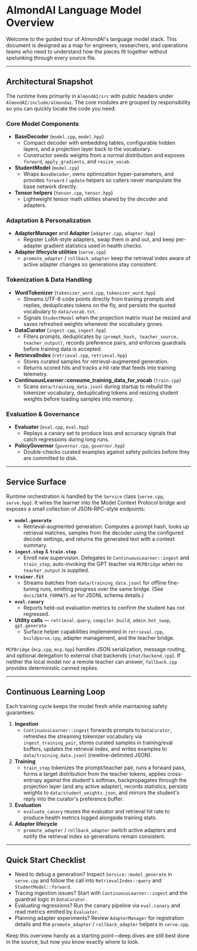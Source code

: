 # AlmondAI Language Model Overview

Welcome to the guided tour of AlmondAI's language model stack. This document is designed
as a map for engineers, researchers, and operations teams who need to understand how the
pieces fit together without spelunking through every source file.

---

## Architectural Snapshot

The runtime lives primarily in `AlmondAI/src` with public headers under
`AlmondAI/include/almondai`. The core modules are grouped by responsibility so you can
quickly locate the code you need:

### Core Model Components
- **BaseDecoder** (`model.cpp`, `model.hpp`)
  - Compact decoder with embedding tables, configurable hidden layers, and a projection
    layer back to the vocabulary.
  - Constructor seeds weights from a normal distribution and exposes `forward`,
    `apply_gradients`, and `resize_vocab`.
- **StudentModel** (`model.cpp`)
  - Wraps `BaseDecoder`, owns optimization hyper-parameters, and provides `forward` / `update`
    helpers so callers never manipulate the base network directly.
- **Tensor helpers** (`tensor.cpp`, `tensor.hpp`)
  - Lightweight tensor math utilities shared by the decoder and adapters.

### Adaptation & Personalization
- **AdapterManager** and **Adapter** (`adapter.cpp`, `adapter.hpp`)
  - Register LoRA-style adapters, swap them in and out, and keep per-adapter gradient
    statistics used in health checks.
- **Adapter lifecycle utilities** (`serve.cpp`)
  - `promote_adapter` / `rollback_adapter` keep the retrieval index aware of active adapter
    changes so generations stay consistent.

### Tokenization & Data Handling
- **WordTokenizer** (`tokenizer_word.cpp`, `tokenizer_word.hpp`)
  - Streams UTF-8 code points directly from training prompts and replies,
    deduplicates tokens on the fly, and persists the quoted vocabulary to
    `data/vocab.txt`.
  - Signals `StudentModel` when the projection matrix must be resized and saves
    refreshed weights whenever the vocabulary grows.
- **DataCurator** (`ingest.cpp`, `ingest.hpp`)
  - Filters prompts, deduplicates by `(prompt_hash, teacher_source, teacher_output)`, records
    preference pairs, and enforces guardrails before training data is accepted.
- **RetrievalIndex** (`retrieval.cpp`, `retrieval.hpp`)
  - Stores curated samples for retrieval-augmented generation.
  - Returns scored hits and tracks a hit rate that feeds into training telemetry.
- **ContinuousLearner::consume_training_data_for_vocab** (`train.cpp`)
  - Scans `data/training_data.jsonl` during startup to rebuild the tokenizer
    vocabulary, deduplicating tokens and resizing student weights before
    loading samples into memory.

### Evaluation & Governance
- **Evaluator** (`eval.cpp`, `eval.hpp`)
  - Replays a canary set to produce loss and accuracy signals that catch regressions during
    long runs.
- **PolicyGovernor** (`governor.cpp`, `governor.hpp`)
  - Double-checks curated examples against safety policies before they are committed to disk.

---

## Service Surface

Runtime orchestration is handled by the `Service` class (`serve.cpp`, `serve.hpp`).
It wires the learner into the Model Context Protocol bridge and exposes a small collection
of JSON-RPC-style endpoints:

- **`model.generate`**
  - Retrieval-augmented generation. Computes a prompt hash, looks up retrieval matches,
    samples from the decoder using the configured decode settings, and returns the generated
    text with a context summary.
- **`ingest.step`** & **`train.step`**
  - Enroll new supervision. Delegates to `ContinuousLearner::ingest` and `train_step`,
    auto-invoking the GPT teacher via `MCPBridge` when no `teacher_output` is supplied.
- **`trainer.fit`**
  - Streams batches from `data/training_data.jsonl` for offline fine-tuning runs, emitting
    progress over the same bridge. (See `docs/DATA_FORMATS.md` for JSONL schema details.)
- **`eval.canary`**
  - Reports held-out evaluation metrics to confirm the student has not regressed.
- **Utility calls** — `retrieval.query`, `compiler.build`, `admin.hot_swap`, `gpt.generate`
  - Surface helper capabilities implemented in `retrieval.cpp`, `buildparse.cpp`, adapter
    management, and the teacher bridge.

`MCPBridge` (`mcp.cpp`, `mcp.hpp`) handles JSON serialization, message routing, and optional
delegation to external chat backends (`chat/backend.cpp`). If neither the local model nor a
remote teacher can answer, `fallback.cpp` provides deterministic canned replies.

---

## Continuous Learning Loop

Each training cycle keeps the model fresh while maintaining safety guarantees:

1. **Ingestion**
   - `ContinuousLearner::ingest` forwards prompts to `DataCurator`, refreshes the streaming
    tokenizer vocabulary via `ingest_training_pair`, stores curated samples in training/eval
    buffers, updates the retrieval index, and writes examples to `data/training_data.jsonl`
    (newline-delimited JSON).
2. **Training**
   - `train_step` tokenizes the prompt/teacher pair, runs a forward pass, forms a target
     distribution from the teacher tokens, applies cross-entropy against the student's
     softmax, backpropagates through the projection layer (and any active adapter), records
     statistics, persists weights to `data/student_weights.json`, and mirrors the student's
     reply into the curator's preference buffer.
3. **Evaluation**
   - `evaluate_canary` reuses the evaluator and retrieval hit rate to produce health metrics
     logged alongside training stats.
4. **Adapter lifecycle**
   - `promote_adapter` / `rollback_adapter` switch active adapters and notify the retrieval
     index so generations remain consistent.

---

## Quick Start Checklist

- Need to debug a generation? Inspect `Service::model_generate` in `serve.cpp` and follow the
  call into `RetrievalIndex::query` and `StudentModel::forward`.
- Tracing ingestion issues? Start with `ContinuousLearner::ingest` and the guardrail logic in
  `DataCurator`.
- Evaluating regressions? Run the canary pipeline via `eval.canary` and read metrics emitted
  by `Evaluator`.
- Planning adapter experiments? Review `AdapterManager` for registration details and the
  `promote_adapter` / `rollback_adapter` helpers in `serve.cpp`.

Keep this overview handy as a starting point—deep dives are still best done in the source, but
now you know exactly where to look.

